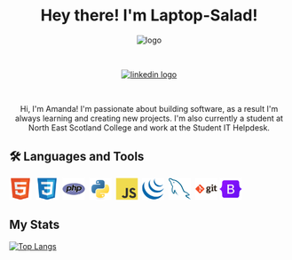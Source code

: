 <!---
Laptop-Salad/Laptop-Salad is a ✨ special ✨ repository because its `README.md` (this file) appears on your GitHub profile.
You can click the Preview link to take a look at your changes.
--->

<!-- Intro -->
<h1 align="center">Hey there! I'm Laptop-Salad!</h1>

<div align="center">
  <img src="https://github.com/Laptop-Salad/Laptop-Salad/assets/80591698/84897346-f93d-43c5-a569-6ded38e5bd07" alt="logo">

  &nbsp;
  
  <div>
    <a href="https://www.linkedin.com/in/amanda-wallis-b92307261/" target="_blank" style="display: block;">
      <img src="https://img.shields.io/badge/LinkedIn-blue?logo=linkedin&logoColor=white" alt="linkedin logo">
    </a>
  </div>

  &nbsp;

  Hi, I'm Amanda! I'm passionate about building software, as a result I'm always learning
and creating new projects. I'm also currently a student at North East Scotland College and work at the Student IT Helpdesk.
</div>

<!-- Skills -->
## 🛠️ Languages and Tools
<div>
  <img src="https://github.com/devicons/devicon/blob/master/icons/html5/html5-original.svg" title="HTML5" alt="HTML" width="40" height="40"/>&nbsp;
  <img src="https://github.com/devicons/devicon/blob/master/icons/css3/css3-original.svg" title="CSS" alt="CSS" width="40" height="40"/>&nbsp;
  <img src="https://github.com/devicons/devicon/blob/master/icons/php/php-original.svg" title="PHP" alt="PHP" width="40" height="40"/>&nbsp;
  <img src="https://github.com/devicons/devicon/blob/master/icons/python/python-original.svg" title="Python" alt="Python" width="40" height="40"/>&nbsp;
  <img src="https://github.com/devicons/devicon/blob/master/icons/javascript/javascript-original.svg" title="JavaScript" alt="JavaScript" width="40" height="40"/>&nbsp;
  <img src="https://github.com/devicons/devicon/blob/master/icons/jquery/jquery-original.svg" title="JQuery" alt="JQuery" width="40" height="40"/>&nbsp;
  <img src="https://github.com/devicons/devicon/blob/master/icons/mysql/mysql-original.svg" title="MySQL" alt="MySQL" width="40" height="40"/>&nbsp;
  <img src="https://github.com/devicons/devicon/blob/master/icons/git/git-original-wordmark.svg" title="Git" **alt="Git" width="40" height="40"/>
  <img src="https://github.com/devicons/devicon/blob/master/icons/bootstrap/bootstrap-original.svg" title="Boostrap" alt="Bootstrap" width="40" height="40"/>
</div>

<!-- Stats -->
## My Stats
[![Top Langs](https://github-readme-stats.vercel.app/api/top-langs/?username=Laptop-Salad)](https://github.com/anuraghazra/github-readme-stats)


